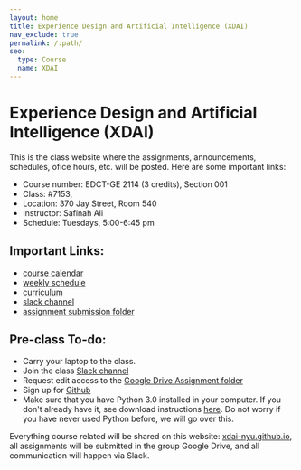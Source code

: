 ```yaml
---
layout: home
title: Experience Design and Artificial Intelligence (XDAI)
nav_exclude: true
permalink: /:path/
seo:
  type: Course
  name: XDAI
---
```


# Experience Design and Artificial Intelligence (XDAI)

This is the class website where the assignments, announcements, schedules, ofice hours, etc. will be posted. Here are some important links: 

- Course number: EDCT-GE 2114 (3 credits), Section 001
- Class: #7153, 
- Location: 370 Jay Street, Room 540
- Instructor: Safinah Ali
- Schedule: Tuesdays, 5:00-6:45 pm

## Important Links:
- [course calendar](calendar.md)
- [weekly schedule](schedule.md)
- [curriculum](curriculum.md)
- [slack channel](https://ectnyu.slack.com/archives/C08A4NVRWL8)
- [assignment submission folder](https://drive.google.com/drive/folders/10QJY4eDSQVoGuU9s-fj3FHR63pGw777z?usp=drive_link)

## Pre-class To-do: 
- Carry your laptop to the class. 
- Join the class [Slack channel](https://ectnyu.slack.com/archives/C08A4NVRWL8) 
- Request edit access to the [Google Drive Assignment folder](https://drive.google.com/drive/folders/10QJY4eDSQVoGuU9s-fj3FHR63pGw777z?usp=drive_link)
- Sign up for [Github](https://github.com)
- Make sure that you have Python 3.0 installed in your computer. If you don't already have it, see download instructions [here](https://www.python.org/downloads/). Do not worry if you have never used Python before, we will go over this. 

Everything course related will be shared on this website: [xdai-nyu.github.io](https://xdai-nyu.github.io), all assignments will be submitted in the group Google Drive, and all communication will happen via Slack. 
